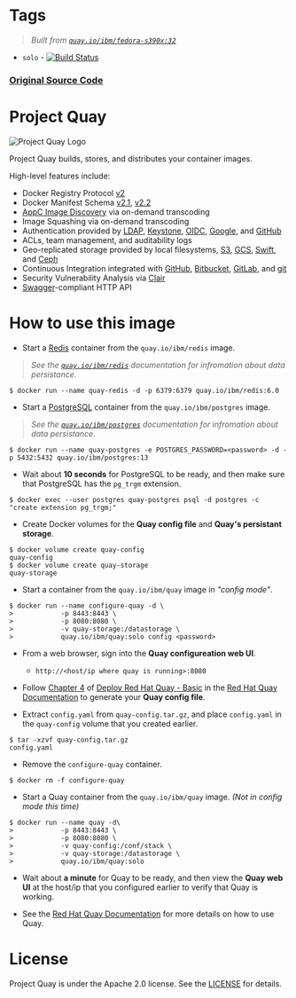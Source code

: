 # Tags
> _Built from [`quay.io/ibm/fedora-s390x:32`](https://quay.io/repository/ibm/fedora?tab=info)_
-	`solo` - [![Build Status](https://travis-ci.com/lcarcaramo/quay.svg?branch=solo-s390x)](https://travis-ci.com/lcarcaramo/quay)
### __[Original Source Code](https://github.com/quay/quay)__

# Project Quay

![Project Quay Logo](https://www.projectquay.io/img/project_quay_logo.png)

Project Quay builds, stores, and distributes your container images.

High-level features include:

- Docker Registry Protocol [v2]
- Docker Manifest Schema [v2.1], [v2.2]
- [AppC Image Discovery] via on-demand transcoding
- Image Squashing via on-demand transcoding
- Authentication provided by [LDAP], [Keystone], [OIDC], [Google], and [GitHub]
- ACLs, team management, and auditability logs
- Geo-replicated storage provided by local filesystems, [S3], [GCS], [Swift], and [Ceph]
- Continuous Integration integrated with [GitHub], [Bitbucket], [GitLab], and [git]
- Security Vulnerability Analysis via [Clair]
- [Swagger]-compliant HTTP API

[v2]: https://docs.docker.com/registry/spec/api/
[v2.1]: https://github.com/docker/distribution/blob/master/docs/spec/manifest-v2-1.md
[v2.2]: https://github.com/docker/distribution/blob/master/docs/spec/manifest-v2-2.md
[AppC Image Discovery]: https://github.com/appc/spec/blob/master/spec/discovery.md
[LDAP]: https://en.wikipedia.org/wiki/Lightweight_Directory_Access_Protocol
[Keystone]: http://docs.openstack.org/developer/keystone
[OIDC]: https://en.wikipedia.org/wiki/OpenID_Connect
[Google]: https://developers.google.com/identity/sign-in/web/sign-in
[GitHub]: https://developer.github.com/v3/oauth
[S3]: https://aws.amazon.com/s3
[GCS]: https://cloud.google.com/storage
[Swift]: http://swift.openstack.org
[Ceph]: http://docs.ceph.com/docs/master/radosgw/config
[GitHub]: https://github.com
[Bitbucket]: https://bitbucket.com
[GitLab]: https://gitlab.com
[git]: https://git-scm.com
[Clair]: https://github.com/quay/clair
[Swagger]: http://swagger.io

# How to use this image

* Start a [Redis](https://quay.io/repository/ibmz/redis) container from the `quay.io/ibm/redis` image.
> _See the [`quay.io/ibm/redis`](https://quay.io/repository/ibm/redis) documentation for infromation about data persistance._
```console
$ docker run --name quay-redis -d -p 6379:6379 quay.io/ibm/redis:6.0
```

* Start a [PostgreSQL](https://quay.io/repository/ibm/postgres) container from the `quay.io/ibm/postgres` image.
> _See the [`quay.io/ibm/postgres`](https://quay.io/repository/ibm/postgres) documentation for infromation about data persistance._
```console
$ docker run --name quay-postgres -e POSTGRES_PASSWORD=<password> -d -p 5432:5432 quay.io/ibm/postgres:13
```

* Wait about __10 seconds__ for PostgreSQL to be ready, and then make sure that PostgreSQL has the `pg_trgm` extension.
```console
$ docker exec --user postgres quay-postgres psql -d postgres -c "create extension pg_trgm;"
```

* Create Docker volumes for the __Quay config file__ and __Quay's persistant storage__.
```console
$ docker volume create quay-config
quay-config
$ docker volume create quay-storage
quay-storage
```

* Start a container from the `quay.io/ibm/quay` image in _"config mode"_.
```console
$ docker run --name configure-quay -d \ 
>            -p 8443:8443 \
>            -p 8080:8080 \
>            -v quay-storage:/datastorage \ 
>            quay.io/ibm/quay:solo config <password>
```

* From a web browser, sign into the __Quay configureation web UI__.
  * `http://<host/ip where quay is running>:8080`
  
* Follow [Chapter 4](https://access.redhat.com/documentation/en-us/red_hat_quay/3.3/html/deploy_red_hat_quay_-_basic/configuring_red_hat_quay) of [Deploy Red Hat Quay - Basic](https://access.redhat.com/documentation/en-us/red_hat_quay/3.3/html/deploy_red_hat_quay_-_basic/index) in the [Red Hat Quay Documentation](https://access.redhat.com/documentation/en-us/red_hat_quay/3.3/) to generate your __Quay config file__.

* Extract `config.yaml` from `quay-config.tar.gz`, and place `config.yaml` in the `quay-config` volume that you created earlier.
```console
$ tar -xzvf quay-config.tar.gz
config.yaml
```

* Remove the `configure-quay` container.
```console
$ docker rm -f configure-quay
```

* Start a Quay container from the `quay.io/ibm/quay` image. _(Not in config mode this time)_
```console
$ docker run --name quay -d\
>            -p 8443:8443 \
>            -p 8080:8080 \
>            -v quay-config:/conf/stack \
>            -v quay-storage:/datastorage \
>            quay.io/ibm/quay:solo
```

* Wait about __a minute__ for Quay to be ready, and then view the __Quay web UI__ at the host/ip that you configured earlier to verify that Quay is working.

* See the [Red Hat Quay Documentation](https://access.redhat.com/documentation/en-us/red_hat_quay/3.3/) for more details on how to use Quay.

# License

Project Quay is under the Apache 2.0 license.
See the [LICENSE](https://github.com/quay/quay/blob/master/LICENSE) for details.
